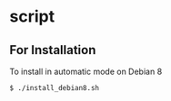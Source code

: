 # script

For Installation
------------------

To install in automatic mode on Debian 8

    $ ./install_debian8.sh

